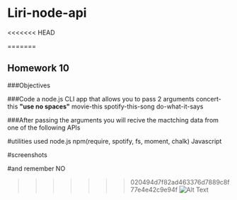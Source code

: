 # Liri-node-api

<<<<<<< HEAD

=======
## Homework 10 

###Objectives

###Code a node.js CLI app that allows you to pass 2 arguments
  concert-this <artistname> **"use no spaces"**
  movie-this
  spotify-this-song
  do-what-it-says

###After passing the arguments you will recive the mactching data from one of the following APIs

#utilities used
  node.js
  npm(require, spotify, fs, moment, chalk)
  Javascript
  
#screenshots

  #and remember NO
>>>>>>> 020494d7f82ad463376d7889c8f77e4e42c9e94f
![Alt Text](https://media.giphy.com/media/3osxY9kuM2NGUfvThe/giphy.gif)
